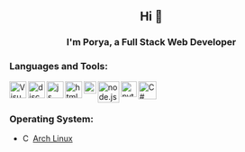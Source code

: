 <h2 align="center">Hi 👋</h1>
<h3 align="center">I'm Porya, a Full Stack Web Developer</h3>

### Languages and Tools:

<img align="left" style alt="Visual Studio Code" width="30px" src="https://i.imgur.com/LwSdAlE.png" />
<img align="left" alt="discord.js" width="30px" src="https://i.imgur.com/SI1DZf3.png" />
<img align="left" alt="js" width="30px" src="https://i.imgur.com/3u1wzwE.png" />
<img align="left" alt="html" width="30px" src="https://i.imgur.com/1VQeKGP.png" />
<img align="left" alt="css" width="22px" src="https://i.imgur.com/Zsnk6xl.png" />
<img align="left" alt="node.js" width="38px" src="https://i.imgur.com/tYLFZBh.png" />
<img align="left" alt="python" width="28px" src="https://upload.wikimedia.org/wikipedia/commons/thumb/c/c3/Python-logo-notext.svg/768px-Python-logo-notext.svg.png" />
<img align="left" alt="C#" width="32px" src="https://i.imgur.com/vFgowAJ.png" /> <br />

<br />

### Operating System:
- <img alt="C#" width="14px" src="https://upload.wikimedia.org/wikipedia/commons/thumb/a/a5/Archlinux-icon-crystal-64.svg/1200px-Archlinux-icon-crystal-64.svg.png" /> [Arch Linux](https://archlinux.org/)
